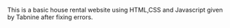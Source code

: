 This is a basic house rental website using HTML,CSS and Javascript given by Tabnine after fixing errors.
